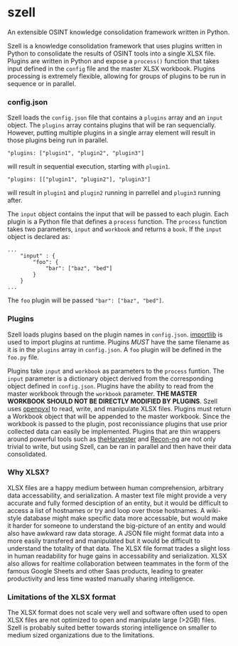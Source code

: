 # szell
An extensible OSINT knowledge consolidation framework written in Python.

Szell is a knowledge consolidation framework that uses plugins written in Python to consolidate the results of OSINT tools into a single XLSX file. Plugins are written in Python and expose a ```process()``` function that takes input defined in the ```config``` file and the master XLSX workbook. Plugins processing is extremely flexible, allowing for groups of plugins to be run in sequence or in parallel.

### config.json

Szell loads the ```config.json``` file that contains a ```plugins``` array and an ```input``` object. The ```plugins``` array contains plugins that will be ran sequencially. However, putting multiple plugins in a single array element will result in those plugins being run in parallel.

```
"plugins: ["plugin1", "plugin2", "plugin3"]
``` 
will result in sequential execution, starting with ```plugin1```.

```
"plugins: [["plugin1", "plugin2"], "plugin3"]
``` 
will result in ```plugin1``` and ```plugin2``` running in parrellel and ```plugin3``` running after.

The ```input``` object contains the input that will be passed to each plugin. Each plugin is a Python file that defines a ```process``` function. The ```process``` function takes two parameters, ```input``` and ```workbook``` and returns a ```book```. If the ```input``` object is declared as:
```
...
    "input" : {
        "foo": {
            "bar": ["baz", "bed"]
        }
    }
...
```
The ```foo``` plugin will be passed ```"bar": ["baz", "bed"]```.

### Plugins
Szell loads plugins based on the plugin names in ```config.json```. [importlib](https://docs.python.org/3/library/importlib.html) is used to import plugins at runtime. Plugins _MUST_ have the same filename as it is in the ```plugins``` array in ```config.json```. A ```foo``` plugin will be defined in the ```foo.py``` file.

Plugins take ```input``` and ```workbook``` as parameters to the ```process``` funtion. The ```input``` parameter is a dictionary object derived from the corresponding object defined in ```config.json```.  Plugins have the ability to read from the master workbook through the ```workbook``` parameter. **THE MASTER WORKBOOK SHOULD NOT BE DIRECTLY MODIFIED BY PLUGINS**. Szell uses [openpyxl](https://openpyxl.readthedocs.io/en/stable/) to read, write, and manipulate XLSX files. Plugins must return a Workbook object that will be appended to the master workbook. Since the workbook is passed to the plugin, post reconissiance plugins that use prior collected data can easily be implemented. Plugins that are thin wrappers around powerful tools such as [theHarvester](https://github.com/laramies/theHarvester) and [Recon-ng](https://github.com/lanmaster53/recon-ng) are not only  trivial to write, but using Szell, can be ran in parallel and then have their data consolidated.

### Why XLSX?
XLSX files are a happy medium between human comprehension, arbitrary data accessability, and serialization. A master text file might provide a very accurate and fully formed desciption of an entity, but it would be difficult to access a list of hostnames or try and loop over those hostnames. A wiki-style database might make specific data more accessable, but would make it harder for someone to understand the big-picture of an entity and would also have awkward raw data storage. A JSON file might format data into a more easily transfered and manipulated but it would be difficult to understand the totality of that data. The XLSX file format trades a slight loss in human readability for huge gains in accessability and serialization. XLSX also allows for realtime collaboration between teammates in the form of the famous Google Sheets and other Saas products, leading to greater productivity and less time wasted manually sharing intelligence.

### Limitations of the XLSX format
The XLSX format does not scale very well and software often used to open XLSX files are not optimized to open and manipulate large (>2GB) files. Szell is probably suited better towards storing intelligence on smaller to medium sized organizations due to the limitations. 
